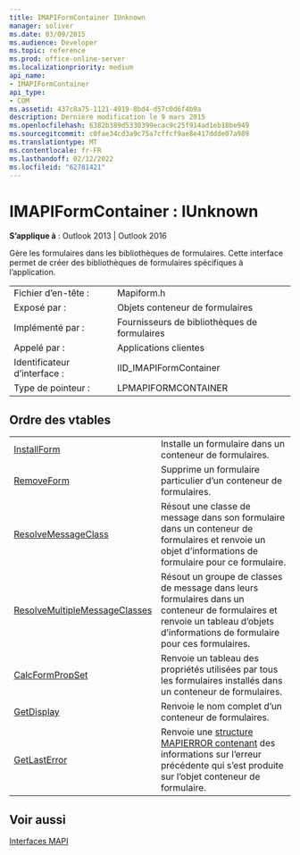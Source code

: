 ```yaml
---
title: IMAPIFormContainer IUnknown
manager: soliver
ms.date: 03/09/2015
ms.audience: Developer
ms.topic: reference
ms.prod: office-online-server
ms.localizationpriority: medium
api_name:
- IMAPIFormContainer
api_type:
- COM
ms.assetid: 437c8a75-1121-4919-8bd4-d57c0d6f4b9a
description: Dernière modification le 9 mars 2015
ms.openlocfilehash: 6382b389d5330399ecac9c25f914ad1eb18be949
ms.sourcegitcommit: c0fae34cd3a9c75a7cffcf9ae8e417ddde07a989
ms.translationtype: MT
ms.contentlocale: fr-FR
ms.lasthandoff: 02/12/2022
ms.locfileid: "62781421"
---
```

# <a name="imapiformcontainer--iunknown"></a>IMAPIFormContainer : IUnknown

  
  
**S’applique à** : Outlook 2013 | Outlook 2016 
  
Gère les formulaires dans les bibliothèques de formulaires. Cette interface permet de créer des bibliothèques de formulaires spécifiques à l’application. 
  
|||
|:-----|:-----|
|Fichier d’en-tête :  <br/> |Mapiform.h  <br/> |
|Exposé par :  <br/> |Objets conteneur de formulaires  <br/> |
|Implémenté par :  <br/> |Fournisseurs de bibliothèques de formulaires  <br/> |
|Appelé par :  <br/> |Applications clientes  <br/> |
|Identificateur d’interface :  <br/> |IID_IMAPIFormContainer  <br/> |
|Type de pointeur :  <br/> |LPMAPIFORMCONTAINER  <br/> |
   
## <a name="vtable-order"></a>Ordre des vtables

|||
|:-----|:-----|
|[InstallForm](imapiformcontainer-installform.md) <br/> |Installe un formulaire dans un conteneur de formulaires. |
|[RemoveForm](imapiformcontainer-removeform.md) <br/> |Supprime un formulaire particulier d’un conteneur de formulaires. |
|[ResolveMessageClass](imapiformcontainer-resolvemessageclass.md) <br/> |Résout une classe de message dans son formulaire dans un conteneur de formulaires et renvoie un objet d’informations de formulaire pour ce formulaire. |
|[ResolveMultipleMessageClasses](imapiformcontainer-resolvemultiplemessageclasses.md) <br/> |Résout un groupe de classes de message dans leurs formulaires dans un conteneur de formulaires et renvoie un tableau d’objets d’informations de formulaire pour ces formulaires. |
|[CalcFormPropSet](imapiformcontainer-calcformpropset.md) <br/> |Renvoie un tableau des propriétés utilisées par tous les formulaires installés dans un conteneur de formulaires. |
|[GetDisplay](imapiformcontainer-getdisplay.md) <br/> |Renvoie le nom complet d’un conteneur de formulaires. |
|[GetLastError](imapiformcontainer-getlasterror.md) <br/> |Renvoie une [structure MAPIERROR contenant](mapierror.md) des informations sur l’erreur précédente qui s’est produite sur l’objet conteneur de formulaire. |
   
## <a name="see-also"></a>Voir aussi



[Interfaces MAPI](mapi-interfaces.md)

